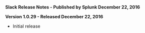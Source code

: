**Slack Release Notes - Published by Splunk December 22, 2016**


**Version 1.0.29 - Released December 22, 2016**

* Initial release
